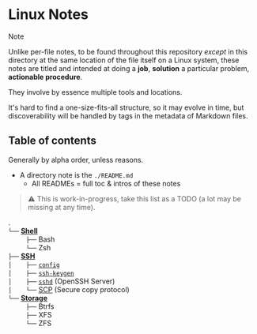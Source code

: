# Linux Notes

> [!Note]
> Unlike per-file notes, to be found throughout this repository *except* in this directory at the same location of the file itself on a Linux system, these notes are titled and intended at doing a **job**, **solution** a particular problem, **actionable procedure**.
> 
> They involve by essence multiple tools and locations.
> 
> It's hard to find a one-size-fits-all structure, so it may evolve in time, but discoverability will be handled by tags in the metadata of Markdown files.





## Table of contents

Generally by alpha order, unless reasons.

- A directory note is the `./README.md`
    - All READMEs = full toc & intros of these notes


> ⚠️ This is work-in-progress, take this list as a TODO (a lot may be missing at any time).


.  
`└──` [**Shell**](Shell)  
`     ├──` Bash  
`     └──` Zsh  
`├──` [**SSH**](SSH)  
`│    ├──` [`config`](SSH/config.md)  
`│    ├──` [`ssh-keygen`](SSH/ssh-keygen.md)  
`│    ├──` [`sshd`](SSH/sshd.md) (OpenSSH Server)   
`│    └──` [SCP](SSH/SCP.md) (Secure copy protocol)  
`└──` [**Storage**](Storage)  
`     ├──` Btrfs  
`     ├──` XFS  
`     └──` ZFS  


<!-- TEMPLATE

.  
`├──` zxcv  
`│    ├──` zxcv  
`│    ├──` zxcv  
`│    └──` zxcv  
`├──` zxcv   
`│    └──` zxcv 
`└──` zxcv    
`     ├──` zxcv  
`     ├──` zxcv   
`     └──` zxcv  

-->




